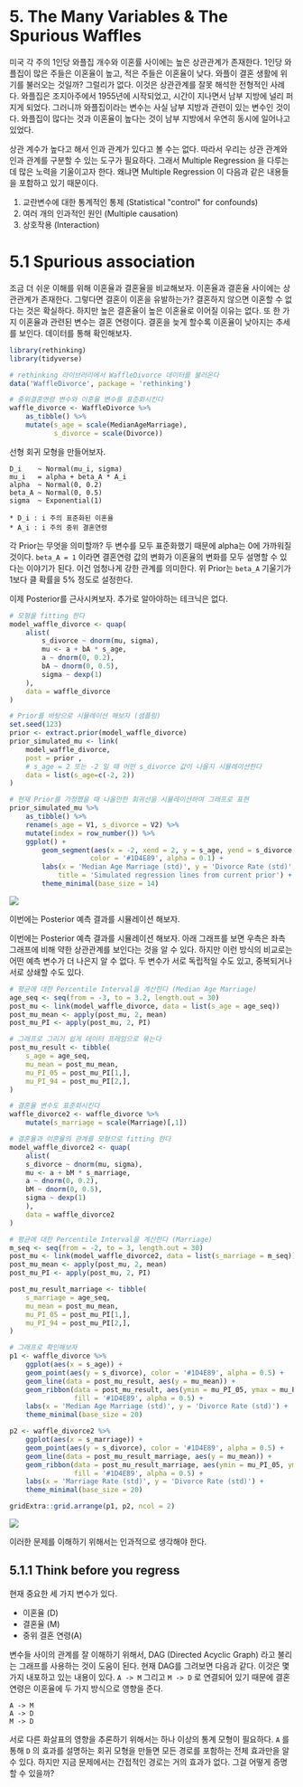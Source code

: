 # 5. The Many Variables & The Spurious Waffles

미국 각 주의 1인당 와플집 개수와 이혼률 사이에는 높은 상관관계가 존재한다. 1인당 와플집이 많은 주들은 이혼율이 높고, 적은 주들은 이혼율이 낮다. 
와플이 결혼 생활에 위기를 불러오는 것일까? 그럴리가 없다. 이것은 상관관계를 잘못 해석한 전형적인 사례다. 
와플집은 조지아주에서 1955년에 시작되었고, 시간이 지나면서 남부 지방에 널리 퍼지게 되었다. 
그러니까 와플집이라는 변수는 사실 남부 지방과 관련이 있는 변수인 것이다. 와플집이 많다는 것과 이혼율이 높다는 것이 남부 지방에서 우연히 동시에 일어나고 있었다. 

상관 계수가 높다고 해서 인과 관계가 있다고 볼 수는 없다. 따라서 우리는 상관 관계와 인과 관계를 구분할 수 있는 도구가 필요하다. 
그래서 Multiple Regression 을 다루는데 많은 노력을 기울이고자 한다. 왜냐면 Multiple Regression 이 다음과 같은 내용들을 포함하고 있기 때문이다.

1. 교란변수에 대한 통계적인 통제 (Statistical "control" for confounds)
2. 여러 개의 인과적인 원인 (Multiple causation)
3. 상호작용 (Interaction)

# 5.1 Spurious association

조금 더 쉬운 이해를 위해 이혼율과 결혼율을 비교해보자. 이혼율과 결혼율 사이에는 상관관계가 존재한다. 
그렇다면 결혼이 이혼을 유발하는가? 결혼하지 않으면 이혼할 수 없다는 것은 확실하다. 하지만 높은 결혼율이 높은 이혼율로 이어질 이유는 없다. 
또 한 가지 이혼율과 관련된 변수는 결혼 연령이다. 결혼을 늦게 할수록 이혼율이 낮아지는 추세를 보인다. 데이터를 통해 확인해보자.

```r
library(rethinking)
library(tidyverse)

# rethinking 라이브러리에서 WaffleDivorce 데이터를 불러온다
data('WaffleDivorce', package = 'rethinking')

# 중위결혼연령 변수와 이혼율 변수를 표준화시킨다
waffle_divorce <- WaffleDivorce %>% 
    as_tibble() %>% 
    mutate(s_age = scale(MedianAgeMarriage),
           s_divorce = scale(Divorce))
```

선형 회귀 모형을 만들어보자.

```
D_i    ~ Normal(mu_i, sigma)
mu_i   = alpha + beta_A * A_i
alpha  ~ Normal(0, 0.2)
beta_A ~ Normal(0, 0.5)
sigma  ~ Exponential(1)

* D_i : i 주의 표준화된 이혼율
* A_i : i 주의 중위 결혼연령
```

각 Prior는 무엇을 의미할까? 두 변수를 모두 표준화했기 때문에 alpha는 0에 가까워질 것이다. 
`beta_A = 1` 이라면 결혼연령 값의 변화가 이혼율의 변화를 모두 설명할 수 있다는 이야기가 된다. 이건 엄청나게 강한 관계를 의미한다. 
위 Prior는 `beta_A` 기울기가 1보다 클 확률을 5% 정도로 설정한다. 

이제 Posterior를 근사시켜보자. 추가로 알아야하는 테크닉은 없다.

```r
# 모형을 fitting 한다
model_waffle_divorce <- quap(
    alist(
        s_divorce ~ dnorm(mu, sigma),
        mu <- a + bA * s_age,
        a ~ dnorm(0, 0.2),
        bA ~ dnorm(0, 0.5),
        sigma ~ dexp(1)
    ),
    data = waffle_divorce
)

# Prior를 바탕으로 시뮬레이션 해보자 (샘플링)
set.seed(123)
prior <- extract.prior(model_waffle_divorce)
prior_simulated_mu <- link(
    model_waffle_divorce, 
    post = prior , 
    # s_age = 2 또는 -2 일 때 어떤 s_divorce 값이 나올지 시뮬레이션한다
    data = list(s_age=c(-2, 2))
)

# 현재 Prior를 가정했을 때 나올만한 회귀선을 시뮬레이션하여 그래프로 표현
prior_simulated_mu %>% 
    as_tibble() %>% 
    rename(s_age = V1, s_divorce = V2) %>% 
    mutate(index = row_number()) %>% 
    ggplot() +
        geom_segment(aes(x = -2, xend = 2, y = s_age, yend = s_divorce, group = index), 
                    color = '#1D4E89', alpha = 0.1) +
        labs(x = 'Median Age Marriage (std)', y = 'Divorce Rate (std)',
            title = 'Simulated regression lines from current prior') +
        theme_minimal(base_size = 14)
```

![](fig/ch5_marriage_divorce_prior_simulation_01.png)

이번에는 Posterior 예측 결과를 시뮬레이션 해보자.

이번에는 Posterior 예측 결과를 시뮬레이션 해보자. 아래 그래프를 보면 우측은 좌측 그래프에 비해 약한 상관관계를 보인다는 것을 알 수 있다. 
하지만 이런 방식의 비교로는 어떤 예측 변수가 더 나은지 알 수 없다. 두 변수가 서로 독립적일 수도 있고, 중복되거나 서로 상쇄할 수도 있다. 

```r
# 평균에 대한 Percentile Interval을 계산한다 (Median Age Marriage)
age_seq <- seq(from = -3, to = 3.2, length.out = 30)
post_mu <- link(model_waffle_divorce, data = list(s_age = age_seq))
post_mu_mean <- apply(post_mu, 2, mean)
post_mu_PI <- apply(post_mu, 2, PI)

# 그래프로 그리기 쉽게 데이터 프레임으로 묶는다
post_mu_result <- tibble(
    s_age = age_seq,
    mu_mean = post_mu_mean,
    mu_PI_05 = post_mu_PI[1,],
    mu_PI_94 = post_mu_PI[2,],
)

# 결혼율 변수도 표준화시킨다
waffle_divorce2 <- waffle_divorce %>% 
    mutate(s_marriage = scale(Marriage)[,1])

# 결혼율과 이혼율의 관계를 모형으로 fitting 한다
model_waffle_divorce2 <- quap(
    alist(
    s_divorce ~ dnorm(mu, sigma),
    mu <- a + bM * s_marriage,
    a ~ dnorm(0, 0.2),
    bM ~ dnorm(0, 0.5),
    sigma ~ dexp(1)
    ),
    data = waffle_divorce2
)

# 평균에 대한 Percentile Interval을 계산한다 (Marriage)
m_seq <- seq(from = -2, to = 3, length.out = 30)
post_mu <- link(model_waffle_divorce2, data = list(s_marriage = m_seq))
post_mu_mean <- apply(post_mu, 2, mean)
post_mu_PI <- apply(post_mu, 2, PI)

post_mu_result_marriage <- tibble(
    s_marriage = age_seq,
    mu_mean = post_mu_mean,
    mu_PI_05 = post_mu_PI[1,],
    mu_PI_94 = post_mu_PI[2,],
)

# 그래프로 확인해보자
p1 <- waffle_divorce %>% 
    ggplot(aes(x = s_age)) +
    geom_point(aes(y = s_divorce), color = '#1D4E89', alpha = 0.5) +
    geom_line(data = post_mu_result, aes(y = mu_mean)) +
    geom_ribbon(data = post_mu_result, aes(ymin = mu_PI_05, ymax = mu_PI_94),
                fill = '#1D4E89', alpha = 0.5) +
    labs(x = 'Median Age Marriage (std)', y = 'Divorce Rate (std)') +
    theme_minimal(base_size = 20)

p2 <- waffle_divorce2 %>% 
    ggplot(aes(x = s_marriage)) +
    geom_point(aes(y = s_divorce), color = '#1D4E89', alpha = 0.5) +
    geom_line(data = post_mu_result_marriage, aes(y = mu_mean)) +
    geom_ribbon(data = post_mu_result_marriage, aes(ymin = mu_PI_05, ymax = mu_PI_94),
                fill = '#1D4E89', alpha = 0.5) +
    labs(x = 'Marriage Rate (std)', y = 'Divorce Rate (std)') +
    theme_minimal(base_size = 20)

gridExtra::grid.arrange(p1, p2, ncol = 2)
```

![](fig/ch5_marriage_divorce_posterior_01.png)

이러한 문제를 이해하기 위해서는 인과적으로 생각해야 한다. 

## 5.1.1 Think before you regress

현재 중요한 세 가지 변수가 있다. 

- 이혼율 (D)
- 결혼율 (M)
- 중위 결혼 연령(A)

변수들 사이의 관계를 잘 이해하기 위해서, DAG (Directed Acyclic Graph) 라고 불리는 그래프를 사용하는 것이 도움이 된다. 
현재 DAG를 그려보면 다음과 같다. 이것은 몇 가지 내포하고 있는 내용이 있다. 
`A -> M` 그리고 `M -> D` 로 연결되어 있기 때문에 결혼 연령은 이혼율에 두 가지 방식으로 영향을 준다.

```
A -> M
A -> D
M -> D
```

서로 다른 화살표의 영향을 추론하기 위해서는 하나 이상의 통계 모형이 필요하다. 
`A` 를 통해 `D` 의 효과를 설명하는 회귀 모형을 만들면 모든 경로를 포함하는 전체 효과만을 알 수 있다. 
하지만 지금 문제에서는 간접적인 경로는 거의 효과가 없다. 그걸 어떻게 증명할 수 있을까?
